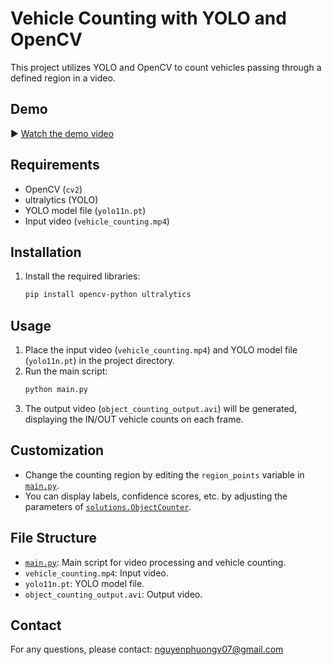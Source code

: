 # Vehicle Counting with YOLO and OpenCV

This project utilizes YOLO and OpenCV to count vehicles passing through a defined region in a video.

## Demo
▶️ [Watch the demo video](https://drive.google.com/file/d/10K-bp2b0EhRPzDt3pTa-mulIBUbeuKhY/view?usp=drive_link)

## Requirements

- OpenCV (`cv2`)
- ultralytics (YOLO)
- YOLO model file (`yolo11n.pt`)
- Input video (`vehicle_counting.mp4`)

## Installation

1. Install the required libraries:
    ```sh
    pip install opencv-python ultralytics
    ```

## Usage

1. Place the input video (`vehicle_counting.mp4`) and YOLO model file (`yolo11n.pt`) in the project directory.
2. Run the main script:
    ```sh
    python main.py
    ```
3. The output video (`object_counting_output.avi`) will be generated, displaying the IN/OUT vehicle counts on each frame.

## Customization

- Change the counting region by editing the `region_points` variable in [`main.py`](d:\Projects_COMPUTER_VISION\venv\Project_Vehicle_Counting\main.py).
- You can display labels, confidence scores, etc. by adjusting the parameters of [`solutions.ObjectCounter`](d:\Projects_COMPUTER_VISION\venv\Project_Vehicle_Counting\main.py).

## File Structure

- [`main.py`](d:\Projects_COMPUTER_VISION\venv\Project_Vehicle_Counting\main.py): Main script for video processing and vehicle counting.
- `vehicle_counting.mp4`: Input video.
- `yolo11n.pt`: YOLO model file.
- `object_counting_output.avi`: Output video.

## Contact

For any questions, please contact: nguyenphuongv07@gmail.com
